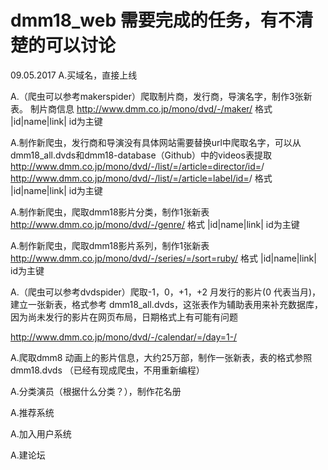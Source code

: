 # dmm18_web 需要完成的任务，有不清楚的可以讨论
09.05.2017
A.买域名，直接上线

A.（爬虫可以参考makerspider）爬取制片商，发行商，导演名字，制作3张新表。
  制片商信息 http://www.dmm.co.jp/mono/dvd/-/maker/
  格式 |id|name|link| id为主键
  
   
A.制作新爬虫，发行商和导演没有具体网站需要替换url中<id>爬取名字，<id>可以从dmm18_all.dvds和dmm18-database（Github）中的videos表提取
    http://www.dmm.co.jp/mono/dvd/-/list/=/article=director/id=<id>/
    http://www.dmm.co.jp/mono/dvd/-/list/=/article=label/id=<id>/
    格式 |id|name|link| id为主键
    
A.制作新爬虫，爬取dmm18影片分类，制作1张新表
  http://www.dmm.co.jp/mono/dvd/-/genre/
  格式  |id|name|link| id为主键
  
A.制作新爬虫，爬取dmm18影片系列，制作1张新表
  http://www.dmm.co.jp/mono/dvd/-/series/=/sort=ruby/
  格式 |id|name|link| id为主键
  
A.（爬虫可以参考dvdspider）爬取-1，0，+1，+2 月发行的影片(0 代表当月)，
  建立一张新表，格式参考 dmm18_all.dvds，这张表作为辅助表用来补充数据库，
  因为尚未发行的影片在网页布局，日期格式上有可能有问题
  
  http://www.dmm.co.jp/mono/dvd/-/calendar/=/day=1-/
 

A.爬取dmm8 动画上的影片信息，大约25万部，制作一张新表，表的格式参照dmm18.dvds
  （已经有现成爬虫，不用重新编程）

A.分类演员（根据什么分类？），制作花名册

A.推荐系统

A.加入用户系统

A.建论坛
